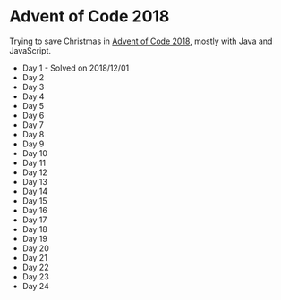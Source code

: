 # Advent of Code 2018
Trying to save Christmas in [Advent of Code 2018](https://adventofcode.com/2018), mostly with Java and JavaScript.

* Day 1 - Solved on 2018/12/01
* Day 2
* Day 3
* Day 4
* Day 5
* Day 6
* Day 7
* Day 8
* Day 9
* Day 10
* Day 11
* Day 12
* Day 13
* Day 14
* Day 15
* Day 16
* Day 17
* Day 18
* Day 19
* Day 20
* Day 21
* Day 22
* Day 23
* Day 24
